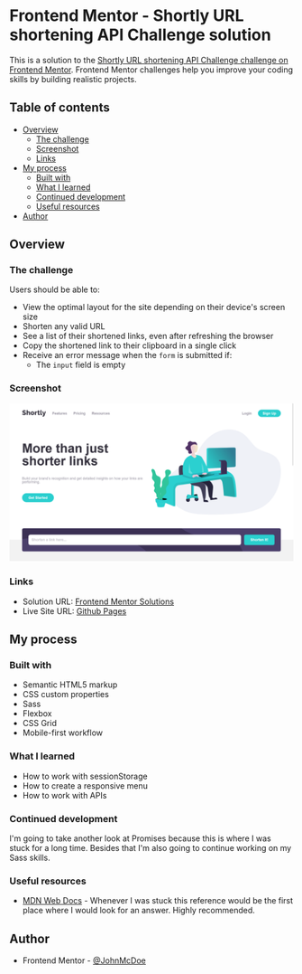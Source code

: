 # Frontend Mentor - Shortly URL shortening API Challenge solution

This is a solution to the [Shortly URL shortening API Challenge challenge on Frontend Mentor](https://www.frontendmentor.io/challenges/url-shortening-api-landing-page-2ce3ob-G). Frontend Mentor challenges help you improve your coding skills by building realistic projects. 

## Table of contents

- [Overview](#overview)
  - [The challenge](#the-challenge)
  - [Screenshot](#screenshot)
  - [Links](#links)
- [My process](#my-process)
  - [Built with](#built-with)
  - [What I learned](#what-i-learned)
  - [Continued development](#continued-development)
  - [Useful resources](#useful-resources)
- [Author](#author)

## Overview

### The challenge

Users should be able to:

- View the optimal layout for the site depending on their device's screen size
- Shorten any valid URL
- See a list of their shortened links, even after refreshing the browser
- Copy the shortened link to their clipboard in a single click
- Receive an error message when the `form` is submitted if:
  - The `input` field is empty

### Screenshot

![](images/screenshot.png)

### Links

- Solution URL: [Frontend Mentor Solutions](https://your-solution-url.com)
- Live Site URL: [Github Pages](https://your-live-site-url.com)

## My process

### Built with

- Semantic HTML5 markup
- CSS custom properties
- Sass
- Flexbox
- CSS Grid
- Mobile-first workflow

### What I learned

- How to work with sessionStorage
- How to create a responsive menu
- How to work with APIs

### Continued development

I'm going to take another look at Promises because this is where I was stuck for a long time. Besides that I'm also going to continue working on my Sass skills.

### Useful resources

- [MDN Web Docs](https://developer.mozilla.org/en-US/) - Whenever I was stuck this reference would be the first place where I would look for an answer. Highly recommended.

## Author

- Frontend Mentor - [@JohnMcDoe](https://www.frontendmentor.io/profile/JohnMcDoe)